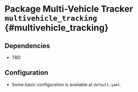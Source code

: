 # Package Multi-Vehicle Tracker  `multivehicle_tracking` {#multivehicle_tracking}


## Dependencies

- TBD

## Configuration

- Some basic configuration is available at ``default.yaml``.

<move-here src='#multivehicle_tracking-autogenerated'/>
